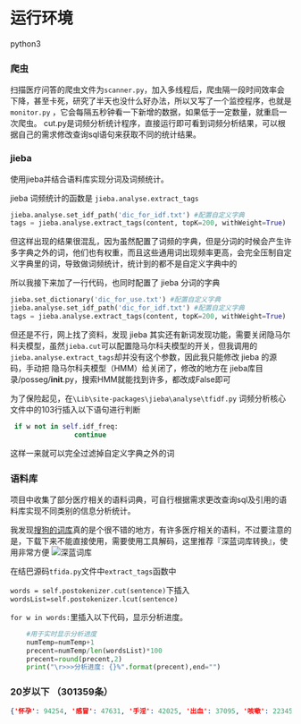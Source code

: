# 运行环境
python3 

### 爬虫
扫描医疗问答的爬虫文件为`scanner.py`，加入多线程后，爬虫隔一段时间效率会下降，甚至卡死，研究了半天也没什么好办法，所以又写了一个监控程序，也就是`monitor.py` ，它会每隔五秒钟看一下新增的数据，如果低于一定数量，就重启一次爬虫。
cut.py是词频分析统计程序，直接运行即可看到词频分析结果，可以根据自己的需求修改查询sql语句来获取不同的统计结果。

### jieba

使用jieba并结合语料库实现分词及词频统计。

jieba 词频统计的函数是 `jieba.analyse.extract_tags` 

```python
jieba.analyse.set_idf_path('dic_for_idf.txt') #配置自定义字典
tags = jieba.analyse.extract_tags(content, topK=200, withWeight=True)
```

但这样出现的结果很混乱，因为虽然配置了词频的字典，但是分词的时候会产生许多字典之外的词，他们也有权重，而且这些通用词出现频率更高，会完全压制自定义字典里的词，导致做词频统计，统计到的都不是自定义字典中的

所以我接下来加了一行代码，也同时配置了 jieba 分词的字典

```python
jieba.set_dictionary('dic_for_use.txt') #配置自定义字典
jieba.analyse.set_idf_path('dic_for_idf.txt') #配置自定义字典
tags = jieba.analyse.extract_tags(content, topK=200, withWeight=True)
```

但还是不行，网上找了资料，发现 jieba 其实还有新词发现功能，需要关闭隐马尔科夫模型，虽然```jieba.cut```可以配置隐马尔科夫模型的开关，但我调用的```jieba.analyse.extract_tags```却并没有这个参数，因此我只能修改 jieba 的源码，手动把 隐马尔科夫模型（HMM）给关闭了，修改的地方在 jieba库目录/posseg/__init__.py，搜索HMM就能找到许多，都改成False即可

为了保险起见，在`\Lib\site-packages\jieba\analyse\tfidf.py` 词频分析核心文件中的103行插入以下语句进行判断
```python
 if w not in self.idf_freq:
                continue
```
这样一来就可以完全过滤掉自定义字典之外的词

### 语料库
项目中收集了部分医疗相关的语料词典，可自行根据需求更改查询sql及引用的语料库实现不同类别的信息分析统计。

我发现[搜狗的词库](https://pinyin.sogou.com/dict/cate/index/132/download/9)真的是个很不错的地方，有许多医疗相关的语料，不过要注意的是，下载下来不能直接使用，需要使用工具解码，这里推荐『深蓝词库转换』，使用非常方便
![深蓝词库](https://img.niucodata.com/slck.png)

在结巴源码`tfida.py`文件中`extract_tags`函数中

`words = self.postokenizer.cut(sentence)`下插入
`wordsList=self.postokenizer.lcut(sentence)`

`for w in words:`里插入以下代码，显示分析进度。
```python
    #用于实时显示分析进度
    numTemp=numTemp+1
    precent=numTemp/len(wordsList)*100
    precent=round(precent,2)
    print("\r>>>分析进度: {}%".format(precent),end="")
```

### 20岁以下 （301359条）
```json
{'怀孕': 94254, '感冒': 47631, '手淫': 42025, '出血': 37095, '咳嗽': 22345, '狂犬病': 16158, '病毒感染': 15968, '阴道炎': 15945, '白癜风': 14781, '湿疹': 14324, '艾滋病': 14036, '消化不良': 11050, '呕吐': 11006, '痤疮': 10971, '癫痫': 10219, '鼻炎': 9603, '内分泌失调': 9378, '包皮过长': 9318, '皮肤病': 9296, '腹痛': 9257, '疲劳': 9064, '早泄': 8820, '腹泻': 8467, '毛囊炎': 8226, '皮炎': 8112, '上呼吸道感染': 8036, '流产': 7900, '肺炎': 7449, '胃炎': 7240, '荨麻疹': 6738, '前列腺炎': 6691, '肠炎': 6602, '水肿': 6548, '头痛': 6484, '贫血': 6462, '焦虑': 6345, '头晕': 6161, '性病': 5850, '皮疹': 5720, '气管炎': 5336, '痛经': 4927, '精神紧张': 4727, '抑郁症': 4622, '丘疹': 4600, '高热': 4578, '结膜炎': 4527, '鼻塞': 4245, '妇科检查': 4137, '疱疹': 4080, '淋巴结肿大': 4051, '白斑': 3946, '失眠': 3826, '水痘': 3810, '瘢痕': 3556, '包茎': 3467, '斜视': 3413, '痉挛': 3385, '脱发': 3375, '多动症': 3286, '破伤风': 3264, '呼吸道感染': 3213, '喉炎': 3194, '耳鸣': 3185, '鼻窦炎': 3169, '乏力': 3106, '粉刺': 3093, '尖锐湿疣': 3064, '尿道炎': 2969, '肛裂': 2937, '神经衰弱': 2817, '冻疮': 2811, '龟头炎': 2725, '红斑': 2706, '龋齿': 2674, '糖尿病': 2604, '咽炎': 2563, '心理治疗': 2465, '营养不良': 2446, '雀斑': 2439, '麦粒肿': 2420, '支原体感染': 2392, '中耳炎': 2379, '散光': 2341, '排卵期出血': 2271, '梅毒': 2227, '月经失调': 2185, '牙龈炎': 2173, '鸡眼': 2144, '综合征': 2128, '疥疮': 1957, '脂溢性皮炎': 1897, '血管瘤': 1871, '哮喘': 1846, '高血压': 1824, '外阴炎': 1821, '过敏性紫癜': 1808, '胃肠功能紊乱': 1789, '抽搐': 1779, '肝病': 1760, '阑尾炎': 1760, '阴道出血': 1760, '人工流产': 1744, '乳腺增生': 1735, '血管扩张': 1732, '急性胃肠炎': 1719, '舌苔': 1713, '包皮龟头炎': 1697, '呼吸困难': 1681, '口臭': 1649, '脓肿': 1576, '胸闷': 1503, '肠痉挛': 1453, '血尿': 1449, '喷嚏': 1427, '牛皮癣': 1405, '胃痛': 1405, '胃病': 1395, '闭经': 1383, '遗尿': 1380, '慢性咽炎': 1364, '灰指甲': 1354, '尿痛': 1342, '腺样体肥大': 1338, '腰痛': 1319, '嗜睡': 1281, '便血': 1237, '淋巴结炎': 1224, '保留': 1218, '屈光不正': 1202, '股癣': 1196, '先天性心脏病': 1177, '腰肌劳损': 1173, '紫癜': 1170, '心肌炎': 1164, '牙髓炎': 1164, '银屑病': 1164, '远视': 1145, '牙周炎': 1123, '慢性胃炎': 1119, '带状疱疹': 1113, '滑膜炎': 1113, '低血压': 1104, '脂肪瘤': 1100, '病毒性感冒': 1094, '肝炎': 1088, '子宫内膜炎': 1081, '维生素缺乏': 1081, '冻伤': 1062, '心律失常': 1062, '黄疸': 1056, '先兆流产': 1018, '子宫内膜异位': 1012, '睾丸炎': 996, '胸痛': 964, '角膜炎': 954, '皮肤感染': 942, '眼疲劳': 939, '过分担心': 923, '牙痛': 920, '心脏病': 913, '精索静脉曲张': 913, '脑炎': 897, '白血病': 888, '鞘膜积液': 875, '包皮炎': 872, '内痔': 866, '慢性鼻炎': 856, '偏头痛': 853, '急性胃炎': 834, '唇炎': 824, '盗汗': 818, '眩晕': 812, '外痔': 812, '麻疹': 809, '细菌性感染': 809, '耳聋': 799, '高热惊厥': 799, '胃溃疡': 799, '消瘦': 796, '肠系膜淋巴结炎': 796, '扁平疣': 796, '食欲不振': 790, '性早熟': 786, '寻常疣': 783, '惊厥': 770, '心悸': 764, '白带异常': 761, '咽痛': 761, '精神分裂症': 748, '发育迟缓': 745, '精囊炎': 739, '支气管肺炎': 732, '植物神经功能紊乱': 713, '精神病': 701, '胆囊炎': 697, '肺部感染': 697, '接触性皮炎': 694, '斑秃': 694, '扁桃体肥大': 691, '肋间神经痛': 688}

```




